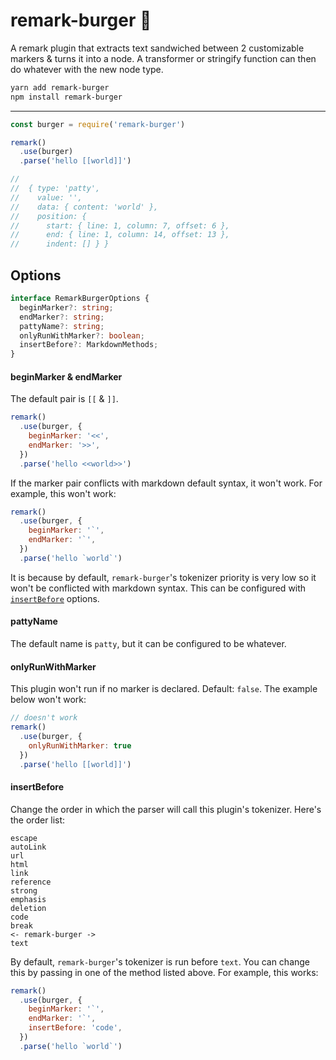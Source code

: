 # remark-burger 🍔

A remark plugin that extracts text sandwiched between 2 customizable markers & turns it into a node. A transformer or stringify function can then do whatever with the new node type.

```bash
yarn add remark-burger
npm install remark-burger
```

---
```js
const burger = require('remark-burger')

remark()
  .use(burger)
  .parse('hello [[world]]')

//
//  { type: 'patty',
//    value: '',
//    data: { content: 'world' },
//    position: {
//      start: { line: 1, column: 7, offset: 6 },
//      end: { line: 1, column: 14, offset: 13 },
//      indent: [] } }

```

## Options

```ts
interface RemarkBurgerOptions {
  beginMarker?: string;
  endMarker?: string;
  pattyName?: string;
  onlyRunWithMarker?: boolean;
  insertBefore?: MarkdownMethods;
}
```

#### beginMarker & endMarker

The default pair is `[[` & `]]`.

```js
remark()
  .use(burger, {
    beginMarker: '<<',
    endMarker: '>>',
  })
  .parse('hello <<world>>')
```

If the marker pair conflicts with markdown default syntax, it won't work. For example, this won't work:

```js
remark()
  .use(burger, {
    beginMarker: '`',
    endMarker: '`',
  })
  .parse('hello `world`')
```

It is because by default, `remark-burger`'s tokenizer priority is very low so it won't be conflicted with markdown syntax. This can be configured with [`insertBefore`](#insertBefore) options.

#### pattyName

The default name is `patty`, but it can be configured to be whatever.

#### onlyRunWithMarker

This plugin won't run if no marker is declared. Default: `false`. The example below won't work:

```js
// doesn't work
remark()
  .use(burger, {
    onlyRunWithMarker: true
  })
  .parse('hello [[world]]')
```

#### insertBefore

Change the order in which the parser will call this plugin's tokenizer. Here's the order list:

```
escape
autoLink
url
html
link
reference
strong
emphasis
deletion
code
break
<- remark-burger ->
text
```

By default, `remark-burger`'s tokenizer is run before `text`. You can change this by passing in one of the method listed above. For example, this works:

```js
remark()
  .use(burger, {
    beginMarker: '`',
    endMarker: '`',
    insertBefore: 'code',
  })
  .parse('hello `world`')
```